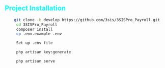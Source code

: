 <h2 style="color:cyan">Project Installation</h2>
   
```bash
    git clone -b develop https://github.com/3sis/3SISPro_Payroll.git
     cd 3SISPro_Payroll
     composer install
     cp .env.example .env

     Set up .env file

     php artisan key:generate

     php artisan serve
 ```    
     
   